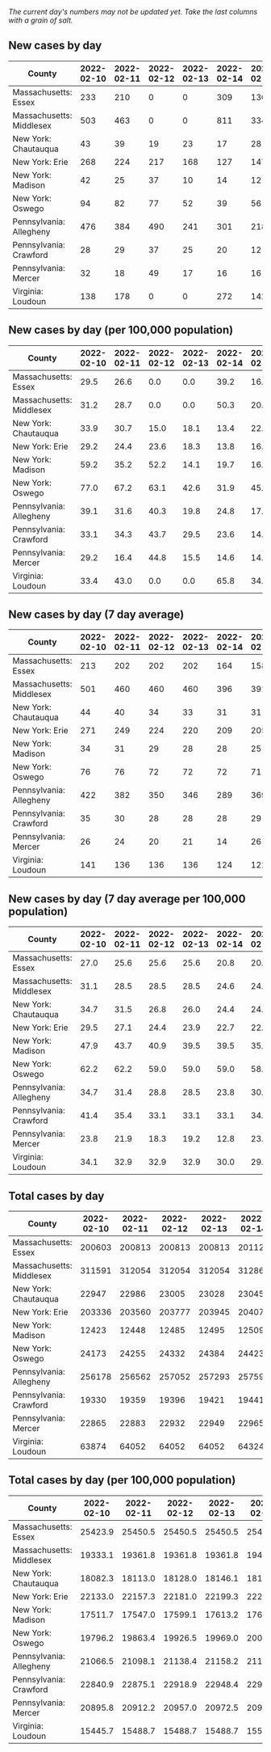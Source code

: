 _The current day's numbers may not be updated yet. Take the last columns with a grain of salt._
## New cases by day

| County | 2022-02-10 | 2022-02-11 | 2022-02-12 | 2022-02-13 | 2022-02-14 | 2022-02-15 | 2022-02-16 |
| --- | --- | --- | --- | --- | --- | --- | --- |
| Massachusetts: Essex | 233 | 210 | 0 | 0 | 309 | 130 | 132 |
| Massachusetts: Middlesex | 503 | 463 | 0 | 0 | 811 | 334 | 422 |
| New York: Chautauqua | 43 | 39 | 19 | 23 | 17 | 28 | 33 |
| New York: Erie | 268 | 224 | 217 | 168 | 127 | 147 | 133 |
| New York: Madison | 42 | 25 | 37 | 10 | 14 | 12 | 24 |
| New York: Oswego | 94 | 82 | 77 | 52 | 39 | 56 | 57 |
| Pennsylvania: Allegheny | 476 | 384 | 490 | 241 | 301 | 218 | 196 |
| Pennsylvania: Crawford | 28 | 29 | 37 | 25 | 20 | 12 | 24 |
| Pennsylvania: Mercer | 32 | 18 | 49 | 17 | 16 | 16 | 17 |
| Virginia: Loudoun | 138 | 178 | 0 | 0 | 272 | 142 | 144 |

## New cases by day (per 100,000 population)

| County | 2022-02-10 | 2022-02-11 | 2022-02-12 | 2022-02-13 | 2022-02-14 | 2022-02-15 | 2022-02-16 |
| --- | --- | --- | --- | --- | --- | --- | --- |
| Massachusetts: Essex | 29.5 | 26.6 | 0.0 | 0.0 | 39.2 | 16.5 | 16.7 |
| Massachusetts: Middlesex | 31.2 | 28.7 | 0.0 | 0.0 | 50.3 | 20.7 | 26.2 |
| New York: Chautauqua | 33.9 | 30.7 | 15.0 | 18.1 | 13.4 | 22.1 | 26.0 |
| New York: Erie | 29.2 | 24.4 | 23.6 | 18.3 | 13.8 | 16.0 | 14.5 |
| New York: Madison | 59.2 | 35.2 | 52.2 | 14.1 | 19.7 | 16.9 | 33.8 |
| New York: Oswego | 77.0 | 67.2 | 63.1 | 42.6 | 31.9 | 45.9 | 46.7 |
| Pennsylvania: Allegheny | 39.1 | 31.6 | 40.3 | 19.8 | 24.8 | 17.9 | 16.1 |
| Pennsylvania: Crawford | 33.1 | 34.3 | 43.7 | 29.5 | 23.6 | 14.2 | 28.4 |
| Pennsylvania: Mercer | 29.2 | 16.4 | 44.8 | 15.5 | 14.6 | 14.6 | 15.5 |
| Virginia: Loudoun | 33.4 | 43.0 | 0.0 | 0.0 | 65.8 | 34.3 | 34.8 |

## New cases by day (7 day average)

| County | 2022-02-10 | 2022-02-11 | 2022-02-12 | 2022-02-13 | 2022-02-14 | 2022-02-15 | 2022-02-16 |
| --- | --- | --- | --- | --- | --- | --- | --- |
| Massachusetts: Essex | 213 | 202 | 202 | 202 | 164 | 158 | 145 |
| Massachusetts: Middlesex | 501 | 460 | 460 | 460 | 396 | 391 | 362 |
| New York: Chautauqua | 44 | 40 | 34 | 33 | 31 | 31 | 29 |
| New York: Erie | 271 | 249 | 224 | 220 | 209 | 205 | 183 |
| New York: Madison | 34 | 31 | 29 | 28 | 28 | 25 | 23 |
| New York: Oswego | 76 | 76 | 72 | 72 | 72 | 71 | 65 |
| Pennsylvania: Allegheny | 422 | 382 | 350 | 346 | 289 | 369 | 329 |
| Pennsylvania: Crawford | 35 | 30 | 28 | 28 | 28 | 29 | 25 |
| Pennsylvania: Mercer | 26 | 24 | 20 | 21 | 14 | 26 | 24 |
| Virginia: Loudoun | 141 | 136 | 136 | 136 | 124 | 122 | 125 |

## New cases by day (7 day average per 100,000 population)

| County | 2022-02-10 | 2022-02-11 | 2022-02-12 | 2022-02-13 | 2022-02-14 | 2022-02-15 | 2022-02-16 |
| --- | --- | --- | --- | --- | --- | --- | --- |
| Massachusetts: Essex | 27.0 | 25.6 | 25.6 | 25.6 | 20.8 | 20.0 | 18.4 |
| Massachusetts: Middlesex | 31.1 | 28.5 | 28.5 | 28.5 | 24.6 | 24.3 | 22.5 |
| New York: Chautauqua | 34.7 | 31.5 | 26.8 | 26.0 | 24.4 | 24.4 | 22.9 |
| New York: Erie | 29.5 | 27.1 | 24.4 | 23.9 | 22.7 | 22.3 | 19.9 |
| New York: Madison | 47.9 | 43.7 | 40.9 | 39.5 | 39.5 | 35.2 | 32.4 |
| New York: Oswego | 62.2 | 62.2 | 59.0 | 59.0 | 59.0 | 58.1 | 53.2 |
| Pennsylvania: Allegheny | 34.7 | 31.4 | 28.8 | 28.5 | 23.8 | 30.3 | 27.1 |
| Pennsylvania: Crawford | 41.4 | 35.4 | 33.1 | 33.1 | 33.1 | 34.3 | 29.5 |
| Pennsylvania: Mercer | 23.8 | 21.9 | 18.3 | 19.2 | 12.8 | 23.8 | 21.9 |
| Virginia: Loudoun | 34.1 | 32.9 | 32.9 | 32.9 | 30.0 | 29.5 | 30.2 |

## Total cases by day

| County | 2022-02-10 | 2022-02-11 | 2022-02-12 | 2022-02-13 | 2022-02-14 | 2022-02-15 | 2022-02-16 |
| --- | --- | --- | --- | --- | --- | --- | --- |
| Massachusetts: Essex | 200603 | 200813 | 200813 | 200813 | 201122 | 201252 | 201384 |
| Massachusetts: Middlesex | 311591 | 312054 | 312054 | 312054 | 312865 | 313199 | 313621 |
| New York: Chautauqua | 22947 | 22986 | 23005 | 23028 | 23045 | 23073 | 23106 |
| New York: Erie | 203336 | 203560 | 203777 | 203945 | 204072 | 204219 | 204352 |
| New York: Madison | 12423 | 12448 | 12485 | 12495 | 12509 | 12521 | 12545 |
| New York: Oswego | 24173 | 24255 | 24332 | 24384 | 24423 | 24479 | 24536 |
| Pennsylvania: Allegheny | 256178 | 256562 | 257052 | 257293 | 257594 | 257812 | 258008 |
| Pennsylvania: Crawford | 19330 | 19359 | 19396 | 19421 | 19441 | 19453 | 19477 |
| Pennsylvania: Mercer | 22865 | 22883 | 22932 | 22949 | 22965 | 22981 | 22998 |
| Virginia: Loudoun | 63874 | 64052 | 64052 | 64052 | 64324 | 64466 | 64610 |

## Total cases by day (per 100,000 population)

| County | 2022-02-10 | 2022-02-11 | 2022-02-12 | 2022-02-13 | 2022-02-14 | 2022-02-15 | 2022-02-16 |
| --- | --- | --- | --- | --- | --- | --- | --- |
| Massachusetts: Essex | 25423.9 | 25450.5 | 25450.5 | 25450.5 | 25489.6 | 25506.1 | 25522.9 |
| Massachusetts: Middlesex | 19333.1 | 19361.8 | 19361.8 | 19361.8 | 19412.1 | 19432.8 | 19459.0 |
| New York: Chautauqua | 18082.3 | 18113.0 | 18128.0 | 18146.1 | 18159.5 | 18181.6 | 18207.6 |
| New York: Erie | 22133.0 | 22157.3 | 22181.0 | 22199.3 | 22213.1 | 22229.1 | 22243.6 |
| New York: Madison | 17511.7 | 17547.0 | 17599.1 | 17613.2 | 17633.0 | 17649.9 | 17683.7 |
| New York: Oswego | 19796.2 | 19863.4 | 19926.5 | 19969.0 | 20001.0 | 20046.8 | 20093.5 |
| Pennsylvania: Allegheny | 21066.5 | 21098.1 | 21138.4 | 21158.2 | 21182.9 | 21200.9 | 21217.0 |
| Pennsylvania: Crawford | 22840.9 | 22875.1 | 22918.9 | 22948.4 | 22972.0 | 22986.2 | 23014.6 |
| Pennsylvania: Mercer | 20895.8 | 20912.2 | 20957.0 | 20972.5 | 20987.2 | 21001.8 | 21017.3 |
| Virginia: Loudoun | 15445.7 | 15488.7 | 15488.7 | 15488.7 | 15554.5 | 15588.9 | 15623.7 |
